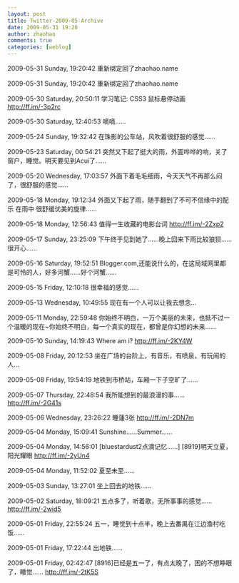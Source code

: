 ```yaml
---
layout: post
title: Twitter-2009-05-Archive
date: 2009-05-31 19:20
author: zhaohao
comments: true
categories: [weblog]
---
```

2009-05-31 Sunday, 19:20:42 重新绑定回了zhaohao.name

2009-05-31 Sunday, 19:20:42 重新绑定回了zhaohao.name

2009-05-30 Saturday, 20:50:11 学习笔记: CSS3 鼠标悬停动画 http://ff.im/-3p2rc

2009-05-30 Saturday, 12:40:53 嘀嘀……

2009-05-24 Sunday, 19:32:42 在珠影的公车站，风吹着很舒服的感觉……

2009-05-23 Saturday, 00:54:21 突然又下起了挺大的雨，外面哗哗的响，关了窗户，睡觉。明天要见到Acui了……

2009-05-20 Wednesday, 17:03:57 外面下着毛毛细雨，今天天气不再那么闷了，很舒服的感觉……

2009-05-18 Monday, 19:12:34 外面又下起了雨，随手翻到了不可不信缘中的配乐 在雨中 很舒缓优美的旋律……

2009-05-18 Monday, 12:56:43 值得一生收藏的电影台词 http://ff.im/-2Zxp2

2009-05-17 Sunday, 23:25:09 下午终于见到她了……晚上回来下雨比较狼狈……很开心……

2009-05-16 Saturday, 19:52:51 Blogger.com,还能说什么的，在这局域网里都是可怜的人，好多河蟹……好个河蟹……

2009-05-15 Friday, 12:10:18 很幸福的感觉……

2009-05-13 Wednesday, 10:49:55 现在有一个人可以让我去想念…

2009-05-11 Monday, 22:59:48 你始终不明白，一万个美丽的未来，也抵不过一个温暖的现在~你始终不明白，每一个真实的现在，都曾是你幻想的未来……

2009-05-10 Sunday, 14:19:43 Where am i? http://ff.im/-2KY4W

2009-05-08 Friday, 20:12:53 坐在广场的台阶上，有音乐，有喷泉，有玩闹的人…

2009-05-08 Friday, 19:54:19 地铁到市桥站，车厢一下子空旷了……

2009-05-07 Thursday, 22:48:54 我所能想到的最浪漫的事…… http://ff.im/-2G41s

2009-05-06 Wednesday, 23:26:22 睡蓮3张 http://ff.im/-2DN7m

2009-05-04 Monday, 15:09:41 Sunshine……Summer……

2009-05-04 Monday, 14:56:01 [bluestardust2点滴记忆……] [8919]明天立夏，阳光耀眼 http://ff.im/-2yUn4

2009-05-04 Monday, 11:52:02 夏至未至……

2009-05-03 Sunday, 13:27:01 坐上回去的地铁……

2009-05-02 Saturday, 18:09:21 五点多了，听着歌，无所事事的感觉…… http://ff.im/-2wid5

2009-05-01 Friday, 22:55:24 五一，睡觉到十点半，晚上去番禺在江边渔村吃饭……

2009-05-01 Friday, 17:22:44 出地铁……

2009-05-01 Friday, 02:42:47 [8916]已经是五一了，有点太晚了，困的不想睁眼了，睡觉…… http://ff.im/-2tK5S
